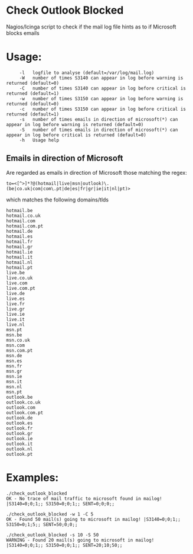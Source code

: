 # Check Outlook Blocked
Nagios/Icinga script to check if the mail log file hints as to if Microsoft blocks emails

# Usage:
```
	 -l   logfile to analyse (default=/var/log/mail.log)
	 -W   number of times S3140 can appear in log before warning is returned (default=0)
	 -C   number of times S3140 can appear in log before critical is returned (default=1)
	 -w   number of times S3150 can appear in log before warning is returned (default=0)
	 -c   number of times S3150 can appear in log before critical is returned (default=1)
	 -s   number of times emails in direction of microsoft(*) can appear in log before warning is returned (default=0)
	 -S   number of times emails in direction of microsoft(*) can appear in log before critical is returned (default=0)
	 -h   Usage help
```

## Emails in direction of Microsoft

Are regarded as emails in direction of Microsoft those matching the regex:

`to=<[^>]*?@(hotmail|live|msn|outlook)\.(be|co.uk|com|com\.pt|de|es|fr|gr|ie|it|nl|pt)>`

which matches the following domains/tlds
```
hotmail.be
hotmail.co.uk
hotmail.com
hotmail.com.pt
hotmail.de
hotmail.es
hotmail.fr
hotmail.gr
hotmail.ie
hotmail.it
hotmail.nl
hotmail.pt
live.be
live.co.uk
live.com
live.com.pt
live.de
live.es
live.fr
live.gr
live.ie
live.it
live.nl
msn.pt
msn.be
msn.co.uk
msn.com
msn.com.pt
msn.de
msn.es
msn.fr
msn.gr
msn.ie
msn.it
msn.nl
msn.pt
outlook.be
outlook.co.uk
outlook.com
outlook.com.pt
outlook.de
outlook.es
outlook.fr
outlook.gr
outlook.ie
outlook.it
outlook.nl
outlook.pt
```

# Examples:

```
./check_outlook_blocked
OK - No trace of mail traffic to microsoft found in mailog! |S3140=0;0;1;; S3150=0;0;1;; SENT=0;0;0;;
```

```
./check_outlook_blocked -w 1 -C 5
OK - Found 50 mail(s) going to microsoft in mailog! |S3140=0;0;1;; S3150=0;1;5;; SENT=50;0;0;;
```

```
./check_outlook_blocked -s 10 -S 50
WARNING - Found 20 mail(s) going to microsoft in mailog! |S3140=0;0;1;; S3150=0;0;1;; SENT=20;10;50;;
```
